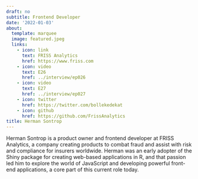 ```yaml
---
draft: no
subtitle: Frontend Developer
date: '2022-01-03'
about:
  template: marquee
  image: featured.jpeg
  links:
    - icon: link
      text: FRISS Analytics
      href: https://www.friss.com
    - icon: video
      text: E26
      href: ../interview/ep026
    - icon: video
      text: E27
      href: ../interview/ep027
    - icon: twitter
      href: https://twitter.com/bollekedekat
    - icon: github
      href: https://github.com/FrissAnalytics
title: Herman Sontrop
---
```


Herman Sontrop is a product owner and frontend developer at FRISS Analytics, a company creating products to combat fraud and assist with risk and compliance for insurers worldwide. Herman was an early adopter of the Shiny package for creating web-based applications in R, and that passion led him to explore the world of JavaScript and developing powerful front-end applications, a core part of this current role today.
